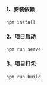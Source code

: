 

#### 1、安装依赖

```
npm install
```

#### 2、项目启动
```
npm run serve
```

#### 3、项目打包

```
npm run build
```
